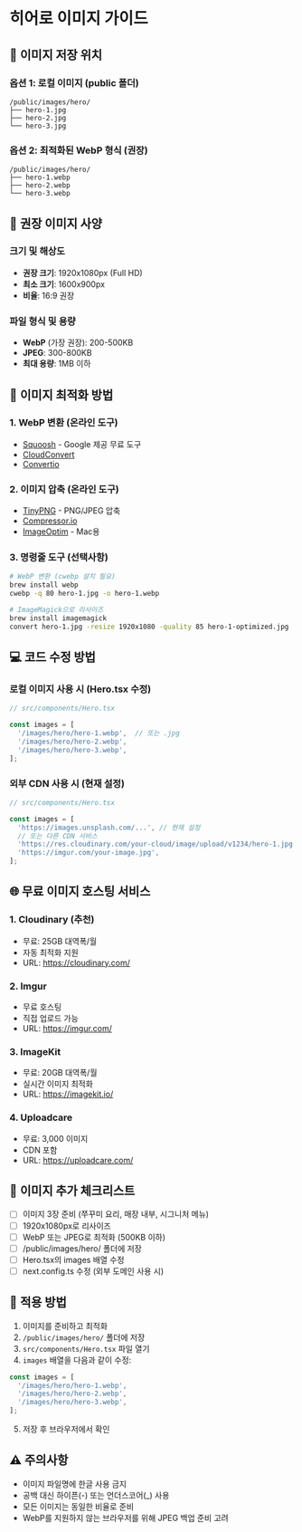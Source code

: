 # 히어로 이미지 가이드

## 📁 이미지 저장 위치

### 옵션 1: 로컬 이미지 (public 폴더)
```
/public/images/hero/
├── hero-1.jpg
├── hero-2.jpg
└── hero-3.jpg
```

### 옵션 2: 최적화된 WebP 형식 (권장)
```
/public/images/hero/
├── hero-1.webp
├── hero-2.webp
└── hero-3.webp
```

## 📏 권장 이미지 사양

### 크기 및 해상도
- **권장 크기**: 1920x1080px (Full HD)
- **최소 크기**: 1600x900px
- **비율**: 16:9 권장

### 파일 형식 및 용량
- **WebP** (가장 권장): 200-500KB
- **JPEG**: 300-800KB
- **최대 용량**: 1MB 이하

## 🔧 이미지 최적화 방법

### 1. WebP 변환 (온라인 도구)
- [Squoosh](https://squoosh.app/) - Google 제공 무료 도구
- [CloudConvert](https://cloudconvert.com/jpg-to-webp)
- [Convertio](https://convertio.co/kr/jpg-webp/)

### 2. 이미지 압축 (온라인 도구)
- [TinyPNG](https://tinypng.com/) - PNG/JPEG 압축
- [Compressor.io](https://compressor.io/)
- [ImageOptim](https://imageoptim.com/online) - Mac용

### 3. 명령줄 도구 (선택사항)
```bash
# WebP 변환 (cwebp 설치 필요)
brew install webp
cwebp -q 80 hero-1.jpg -o hero-1.webp

# ImageMagick으로 리사이즈
brew install imagemagick
convert hero-1.jpg -resize 1920x1080 -quality 85 hero-1-optimized.jpg
```

## 💻 코드 수정 방법

### 로컬 이미지 사용 시 (Hero.tsx 수정)

```typescript
// src/components/Hero.tsx

const images = [
  '/images/hero/hero-1.webp',  // 또는 .jpg
  '/images/hero/hero-2.webp',
  '/images/hero/hero-3.webp',
];
```

### 외부 CDN 사용 시 (현재 설정)

```typescript
// src/components/Hero.tsx

const images = [
  'https://images.unsplash.com/...', // 현재 설정
  // 또는 다른 CDN 서비스
  'https://res.cloudinary.com/your-cloud/image/upload/v1234/hero-1.jpg',
  'https://imgur.com/your-image.jpg',
];
```

## 🌐 무료 이미지 호스팅 서비스

### 1. Cloudinary (추천)
- 무료: 25GB 대역폭/월
- 자동 최적화 지원
- URL: https://cloudinary.com/

### 2. Imgur
- 무료 호스팅
- 직접 업로드 가능
- URL: https://imgur.com/

### 3. ImageKit
- 무료: 20GB 대역폭/월
- 실시간 이미지 최적화
- URL: https://imagekit.io/

### 4. Uploadcare
- 무료: 3,000 이미지
- CDN 포함
- URL: https://uploadcare.com/

## 📝 이미지 추가 체크리스트

- [ ] 이미지 3장 준비 (쭈꾸미 요리, 매장 내부, 시그니처 메뉴)
- [ ] 1920x1080px로 리사이즈
- [ ] WebP 또는 JPEG로 최적화 (500KB 이하)
- [ ] /public/images/hero/ 폴더에 저장
- [ ] Hero.tsx의 images 배열 수정
- [ ] next.config.ts 수정 (외부 도메인 사용 시)

## 🔄 적용 방법

1. 이미지를 준비하고 최적화
2. `/public/images/hero/` 폴더에 저장
3. `src/components/Hero.tsx` 파일 열기
4. `images` 배열을 다음과 같이 수정:

```typescript
const images = [
  '/images/hero/hero-1.webp',
  '/images/hero/hero-2.webp',
  '/images/hero/hero-3.webp',
];
```

5. 저장 후 브라우저에서 확인

## ⚠️ 주의사항

- 이미지 파일명에 한글 사용 금지
- 공백 대신 하이픈(-) 또는 언더스코어(_) 사용
- 모든 이미지는 동일한 비율로 준비
- WebP를 지원하지 않는 브라우저를 위해 JPEG 백업 준비 고려
